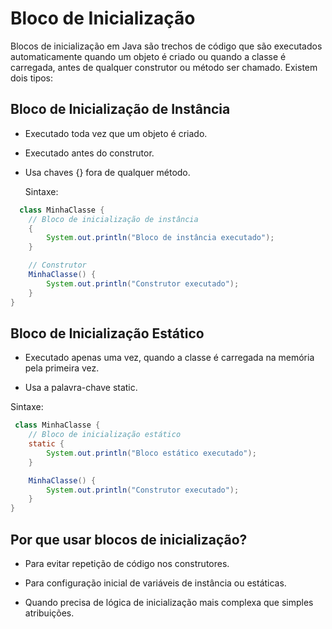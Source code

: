 # Bloco de Inicialização

Blocos de inicialização em Java são trechos de código que são executados automaticamente quando um objeto é criado ou quando a classe é carregada, antes de qualquer construtor ou método ser chamado. Existem dois tipos:

## Bloco de Inicialização de Instância
* Executado toda vez que um objeto é criado.

* Executado antes do construtor.

* Usa chaves {} fora de qualquer método.

  Sintaxe:
````java
  class MinhaClasse {
    // Bloco de inicialização de instância
    {
        System.out.println("Bloco de instância executado");
    }

    // Construtor
    MinhaClasse() {
        System.out.println("Construtor executado");
    }
}
````
## Bloco de Inicialização Estático
* Executado apenas uma vez, quando a classe é carregada na memória pela primeira vez.

* Usa a palavra-chave static.

 Sintaxe:

````java
 class MinhaClasse {
    // Bloco de inicialização estático
    static {
        System.out.println("Bloco estático executado");
    }

    MinhaClasse() {
        System.out.println("Construtor executado");
    }
}
````

## Por que usar blocos de inicialização?
* Para evitar repetição de código nos construtores.

* Para configuração inicial de variáveis de instância ou estáticas.

* Quando precisa de lógica de inicialização mais complexa que simples atribuições.



